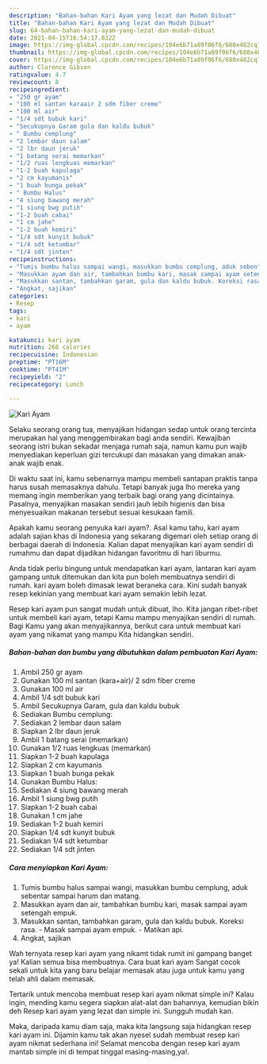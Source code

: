 ```yaml
---
description: "Bahan-bahan Kari Ayam yang lezat dan Mudah Dibuat"
title: "Bahan-bahan Kari Ayam yang lezat dan Mudah Dibuat"
slug: 64-bahan-bahan-kari-ayam-yang-lezat-dan-mudah-dibuat
date: 2021-04-15T16:54:17.832Z
image: https://img-global.cpcdn.com/recipes/104e6b71a89f06f6/680x482cq70/kari-ayam-foto-resep-utama.jpg
thumbnail: https://img-global.cpcdn.com/recipes/104e6b71a89f06f6/680x482cq70/kari-ayam-foto-resep-utama.jpg
cover: https://img-global.cpcdn.com/recipes/104e6b71a89f06f6/680x482cq70/kari-ayam-foto-resep-utama.jpg
author: Clarence Gibson
ratingvalue: 4.7
reviewcount: 8
recipeingredient:
- "250 gr ayam"
- "100 ml santan karaair 2 sdm fiber creme"
- "100 ml air"
- "1/4 sdt bubuk kari"
- "Secukupnya Garam gula dan kaldu bubuk"
- " Bumbu cemplung"
- "2 lembar daun salam"
- "2 lbr daun jeruk"
- "1 batang serai memarkan"
- "1/2 ruas lengkuas memarkan"
- "1-2 buah kapulaga"
- "2 cm kayumanis"
- "1 buah bunga pekak"
- " Bumbu Halus"
- "4 siung bawang merah"
- "1 siung bwg putih"
- "1-2 buah cabai"
- "1 cm jahe"
- "1-2 buah kemiri"
- "1/4 sdt kunyit bubuk"
- "1/4 sdt ketumbar"
- "1/4 sdt jinten"
recipeinstructions:
- "Tumis bumbu halus sampai wangi, masukkan bumbu cemplung, aduk sebentar sampai harum dan matang."
- "Masukkan ayam dan air, tambahkan bumbu kari, masak sampai ayam setengah empuk."
- "Masukkan santan, tambahkan garam, gula dan kaldu bubuk. Koreksi rasa.  Masak sampai ayam empuk.  Matikan api."
- "Angkat, sajikan"
categories:
- Resep
tags:
- kari
- ayam

katakunci: kari ayam 
nutrition: 268 calories
recipecuisine: Indonesian
preptime: "PT16M"
cooktime: "PT41M"
recipeyield: "2"
recipecategory: Lunch

---
```



![Kari Ayam](https://img-global.cpcdn.com/recipes/104e6b71a89f06f6/680x482cq70/kari-ayam-foto-resep-utama.jpg)

Selaku seorang orang tua, menyajikan hidangan sedap untuk orang tercinta merupakan hal yang menggembirakan bagi anda sendiri. Kewajiban seorang istri bukan sekadar menjaga rumah saja, namun kamu pun wajib menyediakan keperluan gizi tercukupi dan masakan yang dimakan anak-anak wajib enak.

Di waktu  saat ini, kamu sebenarnya mampu membeli santapan praktis tanpa harus susah memasaknya dahulu. Tetapi banyak juga lho mereka yang memang ingin memberikan yang terbaik bagi orang yang dicintainya. Pasalnya, menyajikan masakan sendiri jauh lebih higienis dan bisa menyesuaikan makanan tersebut sesuai kesukaan famili. 



Apakah kamu seorang penyuka kari ayam?. Asal kamu tahu, kari ayam adalah sajian khas di Indonesia yang sekarang digemari oleh setiap orang di berbagai daerah di Indonesia. Kalian dapat menyajikan kari ayam sendiri di rumahmu dan dapat dijadikan hidangan favoritmu di hari liburmu.

Anda tidak perlu bingung untuk mendapatkan kari ayam, lantaran kari ayam gampang untuk ditemukan dan kita pun boleh membuatnya sendiri di rumah. kari ayam boleh dimasak lewat beraneka cara. Kini sudah banyak resep kekinian yang membuat kari ayam semakin lebih lezat.

Resep kari ayam pun sangat mudah untuk dibuat, lho. Kita jangan ribet-ribet untuk membeli kari ayam, tetapi Kamu mampu menyajikan sendiri di rumah. Bagi Kamu yang akan menyajikannya, berikut cara untuk membuat kari ayam yang nikamat yang mampu Kita hidangkan sendiri.

<!--inarticleads1-->

##### Bahan-bahan dan bumbu yang dibutuhkan dalam pembuatan Kari Ayam:

1. Ambil 250 gr ayam
1. Gunakan 100 ml santan (kara+air)/ 2 sdm fiber creme
1. Gunakan 100 ml air
1. Ambil 1/4 sdt bubuk kari
1. Ambil Secukupnya Garam, gula dan kaldu bubuk
1. Sediakan  Bumbu cemplung:
1. Sediakan 2 lembar daun salam
1. Siapkan 2 lbr daun jeruk
1. Ambil 1 batang serai (memarkan)
1. Gunakan 1/2 ruas lengkuas (memarkan)
1. Siapkan 1-2 buah kapulaga
1. Siapkan 2 cm kayumanis
1. Siapkan 1 buah bunga pekak
1. Gunakan  Bumbu Halus:
1. Sediakan 4 siung bawang merah
1. Ambil 1 siung bwg putih
1. Siapkan 1-2 buah cabai
1. Gunakan 1 cm jahe
1. Sediakan 1-2 buah kemiri
1. Siapkan 1/4 sdt kunyit bubuk
1. Sediakan 1/4 sdt ketumbar
1. Sediakan 1/4 sdt jinten




<!--inarticleads2-->

##### Cara menyiapkan Kari Ayam:

1. Tumis bumbu halus sampai wangi, masukkan bumbu cemplung, aduk sebentar sampai harum dan matang.
1. Masukkan ayam dan air, tambahkan bumbu kari, masak sampai ayam setengah empuk.
1. Masukkan santan, tambahkan garam, gula dan kaldu bubuk. Koreksi rasa.  - Masak sampai ayam empuk.  - Matikan api.
1. Angkat, sajikan




Wah ternyata resep kari ayam yang nikamt tidak rumit ini gampang banget ya! Kalian semua bisa membuatnya. Cara buat kari ayam Sangat cocok sekali untuk kita yang baru belajar memasak atau juga untuk kamu yang telah ahli dalam memasak.

Tertarik untuk mencoba membuat resep kari ayam nikmat simple ini? Kalau ingin, mending kamu segera siapkan alat-alat dan bahannya, kemudian bikin deh Resep kari ayam yang lezat dan simple ini. Sungguh mudah kan. 

Maka, daripada kamu diam saja, maka kita langsung saja hidangkan resep kari ayam ini. Dijamin kamu tak akan nyesel sudah membuat resep kari ayam nikmat sederhana ini! Selamat mencoba dengan resep kari ayam mantab simple ini di tempat tinggal masing-masing,ya!.

